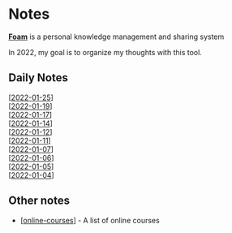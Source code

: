 # Notes

**[Foam](https://foambubble.github.io/foam/)** is a personal knowledge management and sharing system

In 2022, my goal is to organize my thoughts with this tool.

## Daily Notes

[[2022-01-25]]  
[[2022-01-19]]  
[[2022-01-17]]  
[[2022-01-14]]  
[[2022-01-12]]  
[[2022-01-11]]  
[[2022-01-07]]  
[[2022-01-06]]  
[[2022-01-05]]  
[[2022-01-04]]  

## Other notes

- [[online-courses]] - A list of online courses

[//begin]: # "Autogenerated link references for markdown compatibility"
[2022-01-25]: journal/2022-01-25 "Tuesday, January 25, 2022"
[2022-01-19]: journal/2022-01-19 "Wednesday, January 19, 2022"
[2022-01-17]: journal/2022-01-17 "Monday, January 17, 2022"
[2022-01-14]: journal/2022-01-14 "Friday, January 14, 2022"
[2022-01-12]: journal/2022-01-12 "Wednesday, January 12, 2022"
[2022-01-11]: journal/2022-01-11 "Tuesday, January 11, 2022"
[2022-01-07]: journal/2022-01-07 "Friday, January 7, 2022"
[2022-01-06]: journal/2022-01-06 "Thursday, January 6, 2022"
[2022-01-05]: journal/2022-01-05 "Wednesday, January 5, 2022"
[2022-01-04]: journal/2022-01-04 "Tuesday, January 4, 2022"
[online-courses]: notes/online-courses "Online Courses"
[//end]: # "Autogenerated link references"